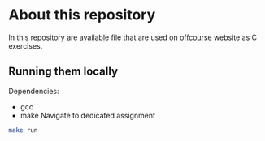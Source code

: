 # About this repository
In this repository are available file that are used on [offcourse](offcourse.uk) website as C exercises.

## Running them locally
Dependencies:
- gcc 
- make
Navigate to dedicated assignment
```sh
make run
```


